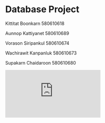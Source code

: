 # Database Project
Kittitat Boonkarn 580610618

Aunnop Kattiyanet 580610689

Vorason Siripankul 580610674

Wachirawit Kanpanluk 580610673

Supakarn Chaidaroon 580610680


![alt text](https://github.com/KittitatB/DatabaseProject/blob/master/group10/group10.pdf)


